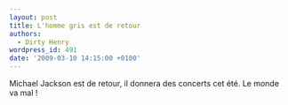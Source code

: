 ```yaml
---
layout: post
title: L'homme gris est de retour
authors:
  - Dirty Henry
wordpress_id: 491
date: '2009-03-10 14:15:00 +0100'
---
```

Michael Jackson est de retour, il donnera des concerts cet été. Le monde va mal !
